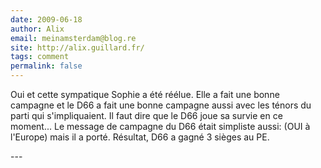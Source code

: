 ```yaml
---
date: 2009-06-18
author: Alix
email: meinamsterdam@blog.re
site: http://alix.guillard.fr/
tags: comment
permalink: false
---
```


<p>Oui et cette sympatique Sophie a été réélue. Elle a fait une bonne campagne et le D66 a fait une bonne campagne aussi avec les ténors du parti qui s'impliquaient. Il faut dire que le D66 joue sa survie en ce moment... Le message de campagne du D66 était simpliste aussi: (OUI à l'Europe) mais il a porté. Résultat, D66 a gagné 3 sièges au PE.</p>
---